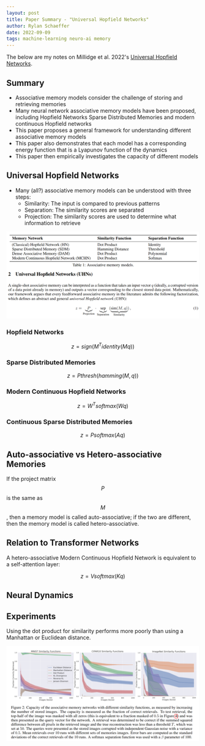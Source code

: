 ```yaml
---
layout: post
title: Paper Summary - "Universal Hopfield Networks" 
author: Rylan Schaeffer
date: 2022-09-09
tags: machine-learning neuro-ai memory
---
```


The below are my notes on Millidge et al. 2022's 
[Universal Hopfield Networks](https://arxiv.org/pdf/2202.04557.pdf).

## Summary

- Associative memory models consider the challenge of storing and retrieving memories 
- Many neural network associative memory models have been proposed, including Hopfield Networks
  Sparse Distributed Memories and modern continuous Hopfield networks
- This paper proposes a general framework for understanding different associative memory models
- This paper also demonstrates that each model has a corresponding energy function that is a Lyapunov function
  of the dynamics
- This paper then empirically investigates the capacity of different models


## Universal Hopfield Networks

- Many (all?) associative memory models can be understood with three steps:
  - Similarity: The input is compared to previous patterns 
  - Separation: The similarity scores are separated
  - Projection: The similarity scores are used to determine what information to retrieve

![](2022-09-09-Universal-Hopfield-Networks/img.png)

### Hopfield Networks

$$z = sign(M^T identity(M q))$$

### Sparse Distributed Memories

$$z = P thresh(hamming(M, q)) $$ 

### Modern Continuous Hopfield Networks

$$ z = W^T softmax (W q)$$

### Continuous Sparse Distributed Memories

$$ z = P softmax (A q)$$

## Auto-associative vs Hetero-associative Memories

If the project matrix $$P$$ is the same as $$M$$, then a memory model
is called auto-associative; if the two are different, then the memory model
is called hetero-associative.

## Relation to Transformer Networks

A hetero-associative Modern Continuous Hopfield Network is equivalent 
to a self-attention layer:

$$z = V softmax(K q) $$

## Neural Dynamics

## Experiments

Using the dot product for similarity performs more poorly than using
 a Manhattan or Euclidean distance.  

![](2022-09-09-Universal-Hopfield-Networks/img_1.png)